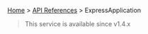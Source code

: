 [Home](https://github.com/Romakita/ts-express-decorators/wiki) > [API References](https://github.com/Romakita/ts-express-decorators/wiki/API-references) > ExpressApplication

> This service is available since v1.4.x
